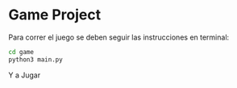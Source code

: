 # Game Project

Para correr el juego se deben seguir las instrucciones en terminal:

```sh
cd game
python3 main.py
```
Y a Jugar
